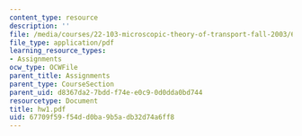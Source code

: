 ```yaml
---
content_type: resource
description: ''
file: /media/courses/22-103-microscopic-theory-of-transport-fall-2003/67709f59f54dd0ba9b5adb32d74a6ff8_hw1.pdf
file_type: application/pdf
learning_resource_types:
- Assignments
ocw_type: OCWFile
parent_title: Assignments
parent_type: CourseSection
parent_uid: d8367da2-7bdd-f74e-e0c9-0d0dda0bd744
resourcetype: Document
title: hw1.pdf
uid: 67709f59-f54d-d0ba-9b5a-db32d74a6ff8
---
```

